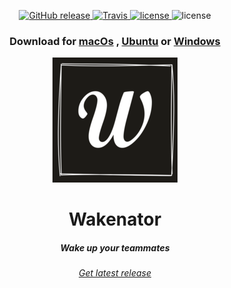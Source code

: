 

<p align="center">
  <a href="https://github.com/edus44/wakenator/releases/latest">
    <img src="https://img.shields.io/github/release/edus44/wakenator.svg?style=flat-square" alt="GitHub release">
  </a>
  <a href="https://travis-ci.org/edus44/wakenator">
    <img src="https://img.shields.io/travis/edus44/wakenator.svg?style=flat-square" alt="Travis">
  </a>
  <a href="https://github.com/edus44/wakenator/blob/master/LICENSE">
    <img src="https://img.shields.io/github/license/edus44/wakenator.svg?longCache=true&style=flat-square" alt="license">
  </a>
  <img src="https://img.shields.io/badge/productivity at work-high-red.svg?longCache=true&style=flat-square" alt="license">
</p>


<h3 align="center">
  Download for 
  <a href="https://github.com/edus44/wakenator/releases/download/v1.2.1/Wakenator-1.2.1-mac.dmg">macOs</a>
  ,
  <a href="https://github.com/edus44/wakenator/releases/download/v1.2.1/Wakenator-1.2.1-linux.deb">Ubuntu</a> 
  or
  <a href="https://github.com/edus44/wakenator/releases/download/v1.2.1/Wakenator-1.2.1-win.exe">Windows</a>
</h3>

<p align="center"><img width="200" height="200" src="https://raw.githubusercontent.com/edus44/wakenator/master/resources/logo200.png" alt="Wakenator logo"></p>



<h1 align="center">
Wakenator
</h1>

<h5 align="center">
Wake up your teammates
</h5>

<h6 align="center">
  <a href="https://github.com/edus44/wakenator/releases/latest">Get latest release</a>
</h6>